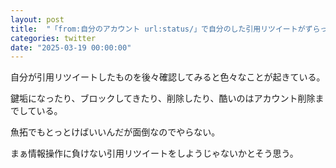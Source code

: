 ```yaml
---
layout: post
title:  "「from:自分のアカウント url:status/」で自分のした引用リツイートがずらっと並ぶ"
categories: twitter
date: "2025-03-19 00:00:00"
---
```


自分が引用リツイートしたものを後々確認してみると色々なことが起きている。

鍵垢になったり、ブロックしてきたり、削除したり、酷いのはアカウント削除までしている。

魚拓でもとっとけばいいんだが面倒なのでやらない。

まぁ情報操作に負けない引用リツイートをしようじゃないかとそう思う。
